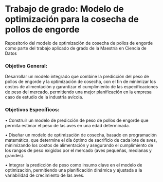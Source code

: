 # Trabajo de grado: Modelo de optimización para la cosecha de pollos de engorde
Repositorio del modelo de optimización de cosecha de pollos de engorde como parte del trabajo aplicado de grado de la Maestría en Ciencia de Datos

### Objetivo General:
Desarrollar un modelo integrado que combine la predicción del peso de pollos de engorde y la optimización de cosecha, con el fin de minimizar los costos de alimentación y garantizar el cumplimiento de las especificaciones de peso del mercado, permitiendo una mejor planificación en la empresa caso de estudio de la industria avícola. 

### Objetivos Específicos:
• Construir un modelo de predicción de peso de pollos de engorde que permita estimar el peso de las aves en una edad determinada.

• Diseñar un modelo de optimización de cosecha, basado en programación matemática, que determine el día óptimo de sacrificio de cada lote de aves, minimizando los costos de alimentación y asegurando el cumplimiento de los rangos de peso exigidos por el mercado (aves pequeñas, medianas y grandes).

• Integrar la predicción de peso como insumo clave en el modelo de optimización, permitiendo una planificación dinámica y ajustada a la variabilidad de crecimiento de las aves.
